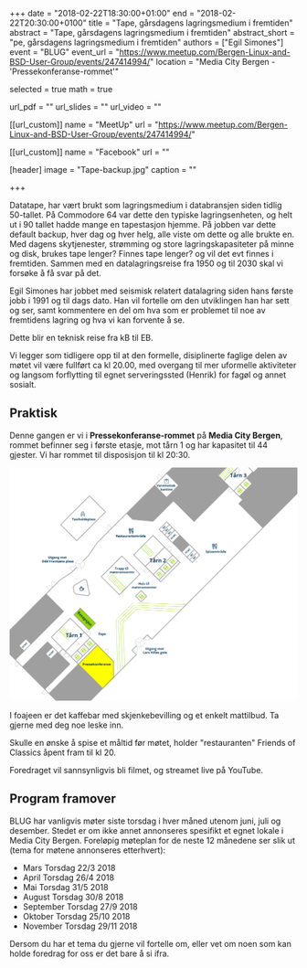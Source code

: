 +++
date = "2018-02-22T18:30:00+01:00"
end = "2018-02-22T20:30:00+0100"
title = "Tape, gårsdagens lagringsmedium i fremtiden"
abstract = "Tape, gårsdagens lagringsmedium i fremtiden"
abstract_short = "pe, gårsdagens lagringsmedium i fremtiden"
authors = ["Egil Simones"]
event = "BLUG"
event_url = "https://www.meetup.com/Bergen-Linux-and-BSD-User-Group/events/247414994/"
location = "Media City Bergen - 'Pressekonferanse-rommet'"

selected = true
math = true

url_pdf = ""
url_slides = ""
url_video = ""


[[url_custom]]
name = "MeetUp"
url = "https://www.meetup.com/Bergen-Linux-and-BSD-User-Group/events/247414994/"


[[url_custom]]
name = "Facebook"
url = ""

[header]
image = "Tape-backup.jpg"
caption = ""

+++

Datatape, har vært brukt som lagringsmedium i databransjen siden
tidlig 50-tallet. På Commodore 64 var dette den typiske
lagringsenheten, og helt ut i 90 tallet hadde mange en tapestasjon
hjemme. På jobben var dette default backup, hver dag og hver helg,
alle viste om dette og alle brukte en. Med dagens skytjenester,
strømming og store lagringskapasiteter på minne og disk, brukes tape
lenger? Finnes tape lenger? og vil det evt finnes i fremtiden.
Sammen med en datalagringsreise fra 1950 og til 2030 skal vi forsøke
å få svar på det.

Egil Simones har jobbet med seismisk relatert datalagring siden hans
første jobb i 1991 og til dags dato. Han vil fortelle om den
utviklingen han har sett og ser, samt kommentere en del om hva som er
problemet til noe av fremtidens lagring og hva vi kan forvente å se.

Dette blir en teknisk reise fra kB til EB.

Vi legger som tidligere opp til at den formelle, disiplinerte faglige
delen av møtet vil være fullført ca kl 20.00, med overgang til mer
uformelle aktiviteter og langsom forflytting til egnet serveringssted
(Henrik) for fagøl og annet sosialt.


<!--
## Video

<div class="video"><iframe src="https://www.youtube.com/embed/jmj3zLXai-4" frameborder="0" allowfullscreen></iframe></div>
-->
## Praktisk
Denne gangen er vi i **Pressekonferanse-rommet** på **Media City Bergen**, rommet befinner seg i første etasje, mot tårn 1 og har kapasitet til 44 gjester. Vi har rommet til disposisjon til kl 20:30. 

!["Kart over MCB"](/img/mcb_kart.png "Map")

I foajeen er det kaffebar med skjenkebevilling og et enkelt mattilbud. Ta gjerne med deg noe leske inn.

Skulle en ønske å spise et måltid før møtet, holder "restauranten" Friends of Classics åpent fram til kl 20.

Foredraget vil sannsynligvis bli filmet, og streamet live på YouTube.

## Program framover

BLUG har vanligvis møter siste torsdag i hver måned utenom juni, juli
og desember. Stedet er om ikke annet annonseres spesifikt et egnet
lokale i Media City Bergen. Foreløpig møteplan for de neste 12
månedene ser slik ut (tema for møtene annonseres etterhvert):

* Mars Torsdag 22/3 2018
* April Torsdag 26/4 2018
* Mai Torsdag 31/5 2018
* August Torsdag 30/8 2018
* September Torsdag 27/9 2018
* Oktober Torsdag 25/10 2018
* November Torsdag 29/11 2018

Dersom du har et tema du gjerne vil fortelle om, eller vet om noen som kan holde foredrag for oss er det bare å si ifra.


<!-- test -->
